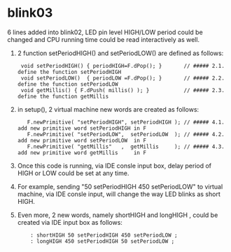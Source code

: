 # blink03
6 lines added into blink02, LED pin level HIGH/LOW period could be changed and CPU running time could be read interactively as well.


1. 2 function setPeriodHIGH() and setPeriodLOW() are defined as follows:

        void setPeriodHIGH() { periodHIGH=F.dPop(); }       // ##### 2.1. define the function setPeriodHIGH
        void setPeriodLOW()  { periodLOW =F.dPop(); }       // ##### 2.2. define the function setPeriodLOW
        void getMillis() { F.dPush( millis() ); }           // ##### 2.3. define the function getMillis


2. in setup(), 2 virtual machine new words are created as follows:

          F.newPrimitive( "setPeriodHIGH", setPeriodHIGH ); // ##### 4.1. add new primitive word setPeriodHIGH in F
          F.newPrimitive( "setPeriodLOW",  setPeriodLOW  ); // ##### 4.2. add new primitive word setPeriodLOW  in F
          F.newPrimitive( "getMillis"   ,  getMillis     ); // ##### 4.3. add new primitive word getMillis     in F

3. Once this code is running, via IDE consle input box, delay period of HIGH or LOW could be set at any time.


4. For example, sending "50 setPeriodHIGH 450 setPeriodLOW" to virtual machine, via IDE consle input, will
   change the way LED blinks as short HIGH.
   
   
5. Even more, 2 new words, namely shortHIGH and longHIGH , could be created via IDE input box as follows:

           : shortHIGH 50 setPeriodHIGH 450 setPeriodLOW ;
           : longHIGH 450 setPeriodHIGH 50 setPeriodLOW ;

